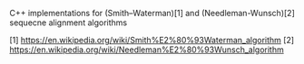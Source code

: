 C++ implementations for (Smith–Waterman)[1] and (Needleman-Wunsch)[2] sequecne alignment algorithms

[1] https://en.wikipedia.org/wiki/Smith%E2%80%93Waterman_algorithm
[2] https://en.wikipedia.org/wiki/Needleman%E2%80%93Wunsch_algorithm